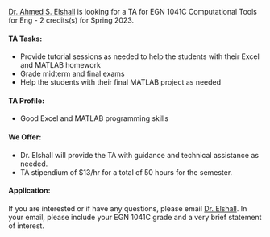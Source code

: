 [Dr. Ahmed S. Elshall](https://orcid.org/0000-0001-8200-5064) is looking for a TA for EGN 1041C Computational Tools for Eng - 2 credits(s) for Spring 2023. 

#### TA Tasks:
- Provide tutorial sessions as needed to help the students with their Excel and MATLAB homework
- Grade midterm and final exams
- Help the students with their final MATLAB project as needed

#### TA Profile:
- Good Excel and MATLAB programming skills

#### We Offer:
- Dr. Elshall will provide the TA with guidance and technical assistance as needed.
- TA stipendium of $13/hr for a total of 50 hours for the semester.

#### Application:
If you are interested or if have any questions, please email [Dr. Elshall](mailto:aelshall@fgcu.edu). In your email, please include your EGN 1041C grade and a very brief statement of interest.
